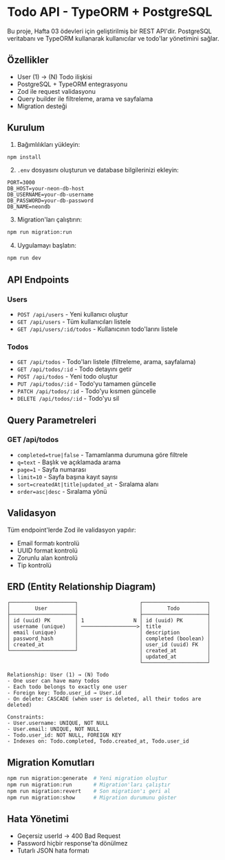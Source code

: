 # Todo API - TypeORM + PostgreSQL

Bu proje, Hafta 03 ödevleri için geliştirilmiş bir REST API'dir. PostgreSQL veritabanı ve TypeORM kullanarak kullanıcılar ve todo'lar yönetimini sağlar.

## Özellikler

- User (1) → (N) Todo ilişkisi
- PostgreSQL + TypeORM entegrasyonu
- Zod ile request validasyonu
- Query builder ile filtreleme, arama ve sayfalama
- Migration desteği

## Kurulum

1. Bağımlılıkları yükleyin:

```bash
npm install
```

2. `.env` dosyasını oluşturun ve database bilgilerinizi ekleyin:

```env
PORT=3000
DB_HOST=your-neon-db-host
DB_USERNAME=your-db-username
DB_PASSWORD=your-db-password
DB_NAME=neondb
```

3. Migration'ları çalıştırın:

```bash
npm run migration:run
```

4. Uygulamayı başlatın:

```bash
npm run dev
```

## API Endpoints

### Users

- `POST /api/users` - Yeni kullanıcı oluştur
- `GET /api/users` - Tüm kullanıcıları listele
- `GET /api/users/:id/todos` - Kullanıcının todo'larını listele

### Todos

- `GET /api/todos` - Todo'ları listele (filtreleme, arama, sayfalama)
- `GET /api/todos/:id` - Todo detayını getir
- `POST /api/todos` - Yeni todo oluştur
- `PUT /api/todos/:id` - Todo'yu tamamen güncelle
- `PATCH /api/todos/:id` - Todo'yu kısmen güncelle
- `DELETE /api/todos/:id` - Todo'yu sil

## Query Parametreleri

### GET /api/todos

- `completed=true|false` - Tamamlanma durumuna göre filtrele
- `q=text` - Başlık ve açıklamada arama
- `page=1` - Sayfa numarası
- `limit=10` - Sayfa başına kayıt sayısı
- `sort=createdAt|title|updated_at` - Sıralama alanı
- `order=asc|desc` - Sıralama yönü

## Validasyon

Tüm endpoint'lerde Zod ile validasyon yapılır:

- Email formatı kontrolü
- UUID format kontrolü
- Zorunlu alan kontrolü
- Tip kontrolü

## ERD (Entity Relationship Diagram)

```
┌─────────────────────┐                    ┌─────────────────────┐
│        User         │                    │        Todo         │
├─────────────────────┤                    ├─────────────────────┤
│ id (uuid) PK        │ 1                N │ id (uuid) PK        │
│ username (unique)   │ ──────────────────>│ title               │
│ email (unique)      │                    │ description         │
│ password_hash       │                    │ completed (boolean) │
│ created_at          │                    │ user_id (uuid) FK   │
└─────────────────────┘                    │ created_at          │
                                           │ updated_at          │
                                           └─────────────────────┘

Relationship: User (1) → (N) Todo
- One user can have many todos
- Each todo belongs to exactly one user
- Foreign key: Todo.user_id → User.id
- On delete: CASCADE (when user is deleted, all their todos are deleted)

Constraints:
- User.username: UNIQUE, NOT NULL
- User.email: UNIQUE, NOT NULL
- Todo.user_id: NOT NULL, FOREIGN KEY
- Indexes on: Todo.completed, Todo.created_at, Todo.user_id
```

## Migration Komutları

```bash
npm run migration:generate  # Yeni migration oluştur
npm run migration:run       # Migration'ları çalıştır
npm run migration:revert    # Son migration'ı geri al
npm run migration:show      # Migration durumunu göster
```

## Hata Yönetimi

- Geçersiz userId → 400 Bad Request
- Password hiçbir response'ta dönülmez
- Tutarlı JSON hata formatı

